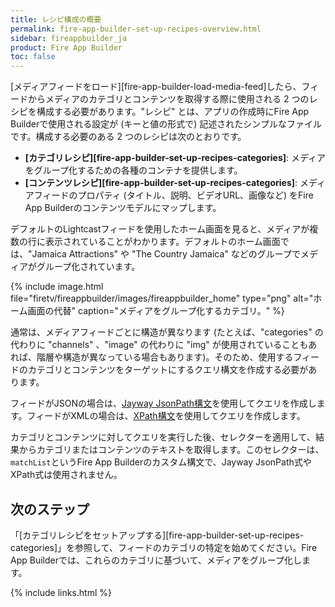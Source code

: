 ```yaml
---
title: レシピ構成の概要
permalink: fire-app-builder-set-up-recipes-overview.html
sidebar: fireappbuilder_ja
product: Fire App Builder
toc: false
---
```


[メディアフィードをロード][fire-app-builder-load-media-feed]したら、フィードからメディアのカテゴリとコンテンツを取得する際に使用される 2 つのレシピを構成する必要があります。"レシピ" とは、アプリの作成時にFire App Builderで使用される設定が (キーと値の形式で) 記述されたシンプルなファイルです。構成する必要のある 2 つのレシピは次のとおりです。

*  **[カテゴリレシピ][fire-app-builder-set-up-recipes-categories]**: メディアをグループ化するための各種のコンテナを提供します。
*  **[コンテンツレシピ][fire-app-builder-set-up-recipes-categories]**: メディアフィードのプロパティ (タイトル、説明、ビデオURL、画像など) をFire App Builderのコンテンツモデルにマップします。

デフォルトのLightcastフィードを使用したホーム画面を見ると、メディアが複数の行に表示されていることがわかります。デフォルトのホーム画面では、"Jamaica Attractions" や "The Country Jamaica" などのグループでメディアがグループ化されています。

{% include image.html file="firetv/fireappbuilder/images/fireappbuilder_home" type="png" alt="ホーム画面の代替" caption="メディアをグループ化するカテゴリ。" %}

通常は、メディアフィードごとに構造が異なります (たとえば、"categories" の代わりに "channels" 、"image" の代わりに "img" が使用されていることもあれば、階層や構造が異なっている場合もあります)。そのため、使用するフィードのカテゴリとコンテンツをターゲットにするクエリ構文を作成する必要があります。 

フィードがJSONの場合は、[Jayway JsonPath構文](https://github.com/jayway/JsonPath)を使用してクエリを作成します。フィードがXMLの場合は、[XPath構文](http://www.w3schools.com/xsl/xpath_syntax.asp)を使用してクエリを作成します。

カテゴリとコンテンツに対してクエリを実行した後、セレクターを適用して、結果からカテゴリまたはコンテンツのテキストを取得します。このセレクターは、`matchList`というFire App Builderのカスタム構文で、Jayway JsonPath式やXPath式は使用されません。 

## 次のステップ

「[カテゴリレシピをセットアップする][fire-app-builder-set-up-recipes-categories]」を参照して、フィードのカテゴリの特定を始めてください。Fire App Builderでは、これらのカテゴリに基づいて、メディアをグループ化します。

{% include links.html %}
